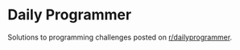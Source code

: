 # Daily Programmer

Solutions to programming challenges posted on [r/dailyprogrammer](https://www.reddit.com/r/dailyprogrammer/).
